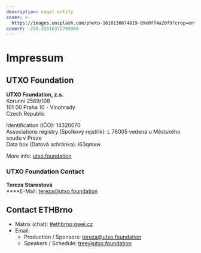 ```yaml
---
description: Legal entity
cover: >-
  https://images.unsplash.com/photo-1610130674819-99e0ff4a20f9?crop=entropy&cs=tinysrgb&fm=jpg&ixid=MnwxOTcwMjR8MHwxfHNlYXJjaHw4fHxicm5vJTIwbmlnaHR8ZW58MHx8fHwxNjYwNDM5MTUz&ixlib=rb-1.2.1&q=80
coverY: -255.35516372795968
---
```


# Impressum

## **UTXO Foundation**

**UTXO Foundation, z.s.**\
Korunní 2569/108\
101 00 Praha 10 - Vinohrady\
Czech Republic

Identification (IČO): 14320070\
Associations registry (Spolkový rejstřík): L 76005 vedená u Městského soudu v Praze\
Data box (Datová schránka): i63qmxw

More info: [utxo.foundation](https://utxo.foundation/)

### UTXO Foundation Contact

**Tereza Starostová**\
****E-Mail: [tereza@utxo.foundation](mailto:tereza@utxo.foundation)

## Contact ETHBrno

* Matrix (chat): [#ethbrno:gwei.cz](https://matrix.to/#/#ethbrno:gwei.cz)
* Email:
  * Production / Sponsors: [tereza@utxo.foundation](mailto:tereza@utxo.foundation)
  * Speakers / Schedule: [tree@utxo.foundation](mailto:tree@utxo.foundation)
